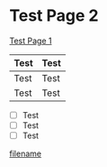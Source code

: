 # Test Page 2

[Test Page 1](test-page-1.md)



| Test | Test |
| :--- | :--- |
| Test | Test |
| Test | Test |

* [ ] Test
* [ ] Test
* [ ] Test

[filename](./test.md ':include')


